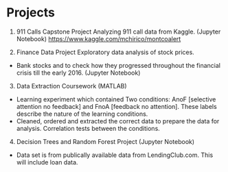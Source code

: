 # Projects
1) 911 Calls Capstone Project 
Analyzing 911 call data from Kaggle. (Jupyter Notebook)
https://www.kaggle.com/mchirico/montcoalert

2) Finance Data Project 
Exploratory data analysis of stock prices.
- Bank stocks and to check how they progressed throughout the financial crisis till the early 2016. (Jupyter Notebook)

3) Data Extraction Coursework (MATLAB)
- Learning experiment which contained Two conditions: AnoF [selective attention no feedback] and FnoA [feedback no attention]. These labels describe the nature of the learning
conditions.
- Cleaned, ordered and extracted the correct data to prepare the data for analysis. Correlation tests between the conditions.

4) Decision Trees and Random Forest Project (Jupyter Notebook)
- Data set is from publically available data from LendingClub.com. This will include loan data.

